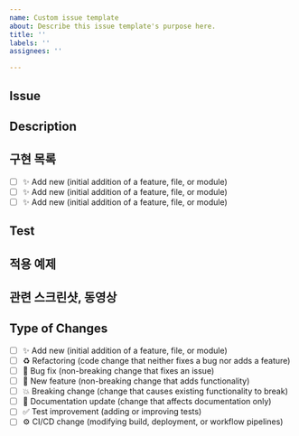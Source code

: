 ```yaml
---
name: Custom issue template
about: Describe this issue template's purpose here.
title: ''
labels: ''
assignees: ''

---
```


## Issue 

## Description

## 구현 목록
- [ ] ✨ Add new (initial addition of a feature, file, or module)
- [ ] ✨ Add new (initial addition of a feature, file, or module)
- [ ] ✨ Add new (initial addition of a feature, file, or module)

## Test 

## 적용 예제

## 관련 스크린샷, 동영상

## Type of Changes
- [ ] ✨ Add new (initial addition of a feature, file, or module)
- [ ] ♻️ Refactoring (code change that neither fixes a bug nor adds a feature)
- [ ] 🐞 Bug fix (non-breaking change that fixes an issue)
- [ ] 🌟 New feature (non-breaking change that adds functionality)
- [ ] 💥 Breaking change (change that causes existing functionality to break)
- [ ] 📝 Documentation update (change that affects documentation only)
- [ ] ✅ Test improvement (adding or improving tests)
- [ ] ⚙️ CI/CD change (modifying build, deployment, or workflow pipelines)

<!--
## Issue

## Checklist before requesting a review
- [ ] I have performed a self-review of my code
- [ ] If it is a core feature, I have added thorough tests.
- [ ] Do we need to implement analytics?
- [ ] Will this be part of a product update? If yes, please write one phrase about this update.


# Description

Please include a summary of the changes and the related issue. Please also include relevant motivation and context. List any dependencies that are required for this change.

Fixes # (issue)

## Type of change

Please delete options that are not relevant.

- [ ] ✨ Add new (initial addition of a feature, file, or module)
- [ ] ♻️ Refactoring (code change that neither fixes a bug nor adds a feature)
- [ ] 🐞 Bug fix (non-breaking change that fixes an issue)
- [ ] 🌟 New feature (non-breaking change that adds functionality)
- [ ] 💥 Breaking change (change that causes existing functionality to break)
- [ ] 📝 Documentation update (change that affects documentation only)
- [ ] ✅ Test improvement (adding or improving tests)
- [ ] ⚙️ CI/CD change (modifying build, deployment, or workflow pipelines)

# How Has This Been Tested?

Please describe the tests that you ran to verify your changes. Provide instructions so we can reproduce. Please also list any relevant details for your test configuration

- [ ] Test A
- [ ] Test B

**Test Configuration**:
* Firmware version:
* Hardware:
* Toolchain:
* SDK:

# Checklist:

- [ ] My code follows the style guidelines of this project
- [ ] I have performed a self-review of my code
- [ ] I have commented my code, particularly in hard-to-understand areas
- [ ] I have made corresponding changes to the documentation
- [ ] My changes generate no new warnings
- [ ] I have added tests that prove my fix is effective or that my feature works
- [ ] New and existing unit tests pass locally with my changes
- [ ] Any dependent changes have been merged and published in downstream modules

-->
